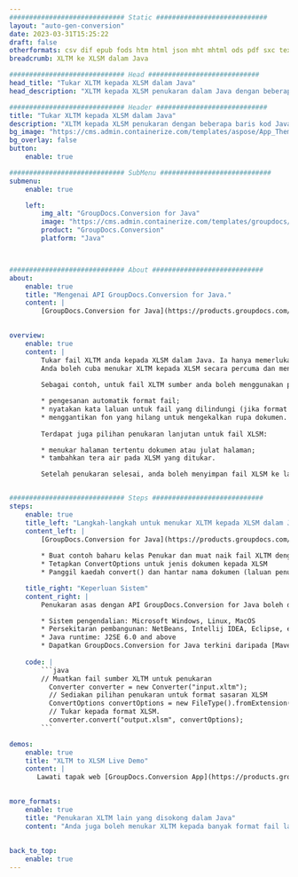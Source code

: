 ```yaml
---
############################# Static ############################
layout: "auto-gen-conversion"
date: 2023-03-31T15:25:22
draft: false
otherformats: csv dif epub fods htm html json mht mhtml ods pdf sxc tex tsv xlam xls xlsb xlsm xlsx xlt xltm xltx xml xps
breadcrumb: XLTM ke XLSM dalam Java

############################# Head ############################
head_title: "Tukar XLTM kepada XLSM dalam Java"
head_description: "XLTM kepada XLSM penukaran dalam Java dengan beberapa baris kod. Tukar lebih 160 format fail menggunakan API penukaran dokumen GroupDocs untuk Java"

############################# Header ############################
title: "Tukar XLTM kepada XLSM dalam Java"
description: "XLTM kepada XLSM penukaran dengan beberapa baris kod Java."
bg_image: "https://cms.admin.containerize.com/templates/aspose/App_Themes/V3/images/bg/header1.png"
bg_overlay: false
button:
    enable: true

############################# SubMenu ############################
submenu:
    enable: true

    left:
        img_alt: "GroupDocs.Conversion for Java"
        image: "https://cms.admin.containerize.com/templates/groupdocs/images/product-logos/90x90-noborder/groupdocs-conversion-java.png"
        product: "GroupDocs.Conversion"
        platform: "Java"



############################# About ############################
about:
    enable: true
    title: "Mengenai API GroupDocs.Conversion for Java."
    content: |
        [GroupDocs.Conversion for Java](https://products.groupdocs.com/conversion/java/) ialah API penukaran format fail lanjutan untuk menukar antara imej popular dan format dokumen seperti Microsoft Office, OpenDocument, PDF, HTML, e-mel, CAD. dan banyak lagi dengan hanya beberapa baris kod. API asli secara automatik mengesan format dokumen asal dan menawarkan banyak pilihan untuk menyesuaikan dokumen yang ditukar. Bersama-sama dengan fungsi mengekstrak maklumat daripada dokumen, ia juga menyokong caching hasil penukaran ke cakera tempatan secara lalai. Walau bagaimanapun, sebarang jenis storan cache boleh disokong dengan melaksanakan antara muka yang sesuai - Amazon S3, Dropbox, Google Drive, Windows Azure, Reddis atau mana-mana yang lain.
    

overview:
    enable: true
    content: |
        Tukar fail XLTM anda kepada XLSM dalam Java. Ia hanya memerlukan beberapa baris kod Java pada mana-mana platform pilihan anda, seperti Windows, Linux, macOS.
        Anda boleh cuba menukar XLTM kepada XLSM secara percuma dan menilai kualiti hasil penukaran. Bersama-sama dengan skrip penukaran fail mudah, anda boleh mencuba pilihan yang lebih canggih untuk memuatkan fail sumber XLTM dan menyimpan output XLSM. 
        
        Sebagai contoh, untuk fail XLTM sumber anda boleh menggunakan pilihan pemuatan berikut:

        * pengesanan automatik format fail;
        * nyatakan kata laluan untuk fail yang dilindungi (jika format fail menyokongnya);
        * menggantikan fon yang hilang untuk mengekalkan rupa dokumen.
        
        Terdapat juga pilihan penukaran lanjutan untuk fail XLSM:

        * menukar halaman tertentu dokumen atau julat halaman;
        * tambahkan tera air pada XLSM yang ditukar.

        Setelah penukaran selesai, anda boleh menyimpan fail XLSM ke laluan fail setempat anda atau ke mana-mana storan pihak ketiga seperti FTP, Amazon S3, Google Drive, Dropbox dll. Sila ambil perhatian - untuk menukar XLTM kepada XLSM, anda tidak perlu memasang sebarang perisian tambahan, seperti MS Office, Open Office, Adobe Acrobat Reader dsb.


############################# Steps ############################
steps:
    enable: true
    title_left: "Langkah-langkah untuk menukar XLTM kepada XLSM dalam Java"
    content_left: |
        [GroupDocs.Conversion for Java](https://products.groupdocs.com/conversion/java/) membenarkan pembangun menukar fail XLTM kepada XLSM dengan mudah dengan beberapa baris kod.
        
        * Buat contoh baharu kelas Penukar dan muat naik fail XLTM dengan laluan penuh
        * Tetapkan ConvertOptions untuk jenis dokumen kepada XLSM
        * Panggil kaedah convert() dan hantar nama dokumen (laluan penuh) dan format (XLSM) sebagai parameter

    title_right: "Keperluan Sistem"
    content_right: |
        Penukaran asas dengan API GroupDocs.Conversion for Java boleh dilakukan dengan hanya beberapa baris kod. API kami disokong pada semua platform dan sistem pengendalian utama. Sebelum melaksanakan kod di bawah, pastikan anda mempunyai prasyarat berikut dipasang pada sistem anda.

        * Sistem pengendalian: Microsoft Windows, Linux, MacOS
        * Persekitaran pembangunan: NetBeans, Intellij IDEA, Eclipse, etc.
        * Java runtime: J2SE 6.0 and above
        * Dapatkan GroupDocs.Conversion for Java terkini daripada [Maven](https://repository.groupdocs.com/webapp/#/artifacts/browse/tree/General/repo/com/groupdocs/groupdocs-conversion)
         
    code: |
        ```java    
        // Muatkan fail sumber XLTM untuk penukaran
          Converter converter = new Converter("input.xltm");
          // Sediakan pilihan penukaran untuk format sasaran XLSM
          ConvertOptions convertOptions = new FileType().fromExtension("xlsm").getConvertOptions();
          // Tukar kepada format XLSM.
          converter.convert("output.xlsm", convertOptions);
        ```

demos:
    enable: true
    title: "XLTM to XLSM Live Demo"
    content: |
       Lawati tapak web [GroupDocs.Conversion App](https://products.groupdocs.app/conversion/family) kami dan cuba XLTM kepada XLSM penukaran sekarang. Demo percuma mempunyai faedah berikut
          

more_formats:
    enable: true
    title: "Penukaran XLTM lain yang disokong dalam Java"
    content: "Anda juga boleh menukar XLTM kepada banyak format fail lain. Sila lihat senarai di bawah."
       
       
back_to_top:
    enable: true
---
```


